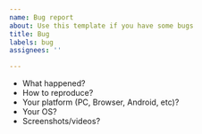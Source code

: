 ```yaml
---
name: Bug report
about: Use this template if you have some bugs
title: Bug
labels: bug
assignees: ''

---
```


- What happened? 
- How to reproduce?
- Your platform (PC, Browser, Android, etc)?
- Your OS?
- Screenshots/videos?
